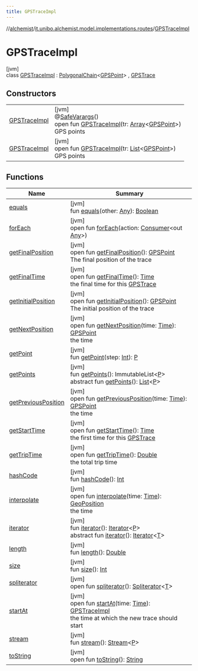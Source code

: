 ```yaml
---
title: GPSTraceImpl
---
```

//[alchemist](../../../index.html)/[it.unibo.alchemist.model.implementations.routes](../index.html)/[GPSTraceImpl](index.html)



# GPSTraceImpl



[jvm]\
class [GPSTraceImpl](index.html) : [PolygonalChain](../-polygonal-chain/index.html)<[GPSPoint](../../it.unibo.alchemist.model.interfaces/-g-p-s-point/index.html)> , [GPSTrace](../../it.unibo.alchemist.model.interfaces/-g-p-s-trace/index.html)



## Constructors


| | |
|---|---|
| [GPSTraceImpl](-g-p-s-trace-impl.html) | [jvm]<br>@[SafeVarargs](https://docs.oracle.com/javase/8/docs/api/java/lang/SafeVarargs.html)()<br>open fun [GPSTraceImpl](-g-p-s-trace-impl.html)(tr: [Array](https://kotlinlang.org/api/latest/jvm/stdlib/kotlin/-array/index.html)<[GPSPoint](../../it.unibo.alchemist.model.interfaces/-g-p-s-point/index.html)>)<br>GPS points |
| [GPSTraceImpl](-g-p-s-trace-impl.html) | [jvm]<br>open fun [GPSTraceImpl](-g-p-s-trace-impl.html)(tr: [List](https://docs.oracle.com/javase/8/docs/api/java/util/List.html)<[GPSPoint](../../it.unibo.alchemist.model.interfaces/-g-p-s-point/index.html)>)<br>GPS points |


## Functions


| Name | Summary |
|---|---|
| [equals](../-polygonal-chain/equals.html) | [jvm]<br>fun [equals](../-polygonal-chain/equals.html)(other: [Any](https://kotlinlang.org/api/latest/jvm/stdlib/kotlin/-any/index.html)): [Boolean](https://kotlinlang.org/api/latest/jvm/stdlib/kotlin/-boolean/index.html) |
| [forEach](../../it.unibo.alchemist.expressions.implementations/-list-tree-node/index.html#-655675525%2FFunctions%2F-134779887) | [jvm]<br>open fun [forEach](../../it.unibo.alchemist.expressions.implementations/-list-tree-node/index.html#-655675525%2FFunctions%2F-134779887)(action: [Consumer](https://docs.oracle.com/javase/8/docs/api/java/util/function/Consumer.html)<out [Any](https://kotlinlang.org/api/latest/jvm/stdlib/kotlin/-any/index.html)>) |
| [getFinalPosition](get-final-position.html) | [jvm]<br>open fun [getFinalPosition](get-final-position.html)(): [GPSPoint](../../it.unibo.alchemist.model.interfaces/-g-p-s-point/index.html)<br>The final position of the trace |
| [getFinalTime](get-final-time.html) | [jvm]<br>open fun [getFinalTime](get-final-time.html)(): [Time](../../it.unibo.alchemist.model.interfaces/-time/index.html)<br>the final time for this [GPSTrace](../../it.unibo.alchemist.model.interfaces/-g-p-s-trace/index.html) |
| [getInitialPosition](get-initial-position.html) | [jvm]<br>open fun [getInitialPosition](get-initial-position.html)(): [GPSPoint](../../it.unibo.alchemist.model.interfaces/-g-p-s-point/index.html)<br>The initial position of the trace |
| [getNextPosition](get-next-position.html) | [jvm]<br>open fun [getNextPosition](get-next-position.html)(time: [Time](../../it.unibo.alchemist.model.interfaces/-time/index.html)): [GPSPoint](../../it.unibo.alchemist.model.interfaces/-g-p-s-point/index.html)<br>the time |
| [getPoint](../-polygonal-chain/get-point.html) | [jvm]<br>fun [getPoint](../-polygonal-chain/get-point.html)(step: [Int](https://kotlinlang.org/api/latest/jvm/stdlib/kotlin/-int/index.html)): [P](../../it.unibo.alchemist.model.interfaces/-timed-route/index.html) |
| [getPoints](../-polygonal-chain/get-points.html) | [jvm]<br>fun [getPoints](../-polygonal-chain/get-points.html)(): ImmutableList<[P](../../it.unibo.alchemist.model.interfaces/-timed-route/index.html)><br>abstract fun [getPoints](../../it.unibo.alchemist.model.interfaces/-route/get-points.html)(): [List](https://docs.oracle.com/javase/8/docs/api/java/util/List.html)<[P](../../it.unibo.alchemist.model.interfaces/-timed-route/index.html)> |
| [getPreviousPosition](get-previous-position.html) | [jvm]<br>open fun [getPreviousPosition](get-previous-position.html)(time: [Time](../../it.unibo.alchemist.model.interfaces/-time/index.html)): [GPSPoint](../../it.unibo.alchemist.model.interfaces/-g-p-s-point/index.html)<br>the time |
| [getStartTime](get-start-time.html) | [jvm]<br>open fun [getStartTime](get-start-time.html)(): [Time](../../it.unibo.alchemist.model.interfaces/-time/index.html)<br>the first time for this [GPSTrace](../../it.unibo.alchemist.model.interfaces/-g-p-s-trace/index.html) |
| [getTripTime](get-trip-time.html) | [jvm]<br>open fun [getTripTime](get-trip-time.html)(): [Double](https://kotlinlang.org/api/latest/jvm/stdlib/kotlin/-double/index.html)<br>the total trip time |
| [hashCode](../-polygonal-chain/hash-code.html) | [jvm]<br>fun [hashCode](../-polygonal-chain/hash-code.html)(): [Int](https://kotlinlang.org/api/latest/jvm/stdlib/kotlin/-int/index.html) |
| [interpolate](interpolate.html) | [jvm]<br>open fun [interpolate](interpolate.html)(time: [Time](../../it.unibo.alchemist.model.interfaces/-time/index.html)): [GeoPosition](../../it.unibo.alchemist.model.interfaces/-geo-position/index.html)<br>the time |
| [iterator](../-polygonal-chain/iterator.html) | [jvm]<br>fun [iterator](../-polygonal-chain/iterator.html)(): [Iterator](https://docs.oracle.com/javase/8/docs/api/java/util/Iterator.html)<[P](../../it.unibo.alchemist.model.interfaces/-timed-route/index.html)><br>abstract fun [iterator](../../it.unibo.alchemist.loader.variables/-arbitrary-variable/index.html#-1606146105%2FFunctions%2F-134779887)(): [Iterator](https://docs.oracle.com/javase/8/docs/api/java/util/Iterator.html)<[T](../../it.unibo.alchemist.model.implementations.movestrategies.speed/-trace-dependant-speed/index.html)> |
| [length](../-polygonal-chain/length.html) | [jvm]<br>fun [length](../-polygonal-chain/length.html)(): [Double](https://kotlinlang.org/api/latest/jvm/stdlib/kotlin/-double/index.html) |
| [size](../-polygonal-chain/size.html) | [jvm]<br>fun [size](../-polygonal-chain/size.html)(): [Int](https://kotlinlang.org/api/latest/jvm/stdlib/kotlin/-int/index.html) |
| [spliterator](../../it.unibo.alchemist.expressions.implementations/-list-tree-node/index.html#-677603448%2FFunctions%2F-134779887) | [jvm]<br>open fun [spliterator](../../it.unibo.alchemist.expressions.implementations/-list-tree-node/index.html#-677603448%2FFunctions%2F-134779887)(): [Spliterator](https://docs.oracle.com/javase/8/docs/api/java/util/Spliterator.html)<[T](../../it.unibo.alchemist.model.implementations.movestrategies.speed/-trace-dependant-speed/index.html)> |
| [startAt](start-at.html) | [jvm]<br>open fun [startAt](start-at.html)(time: [Time](../../it.unibo.alchemist.model.interfaces/-time/index.html)): [GPSTraceImpl](index.html)<br>the time at which the new trace should start |
| [stream](../-polygonal-chain/stream.html) | [jvm]<br>fun [stream](../-polygonal-chain/stream.html)(): [Stream](https://docs.oracle.com/javase/8/docs/api/java/util/stream/Stream.html)<[P](../../it.unibo.alchemist.model.interfaces/-timed-route/index.html)> |
| [toString](../-polygonal-chain/to-string.html) | [jvm]<br>open fun [toString](../-polygonal-chain/to-string.html)(): [String](https://docs.oracle.com/javase/8/docs/api/java/lang/String.html) |

